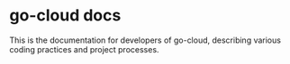 # go-cloud docs

This is the documentation for developers of go-cloud, describing various coding practices and project processes.
